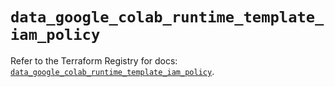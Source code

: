 # `data_google_colab_runtime_template_iam_policy`

Refer to the Terraform Registry for docs: [`data_google_colab_runtime_template_iam_policy`](https://registry.terraform.io/providers/hashicorp/google/6.34.0/docs/data-sources/colab_runtime_template_iam_policy).
